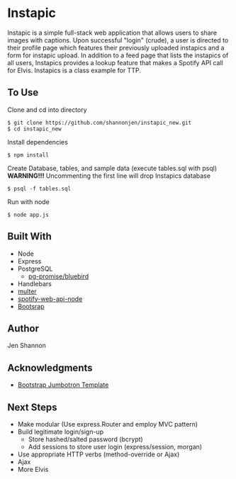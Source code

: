 # Instapic

Instapic is a simple full-stack web application that allows users to share images with captions. Upon successful "login" (crude), a user is directed to their profile page which features their previously uploaded instapics and a form for instapic upload. In addition to a feed page that lists the instapics of all users, Instapics provides a lookup feature that makes a Spotify API call for Elvis. Instapics is a class example for TTP.

## To Use

Clone and cd into directory

 ```
$ git clone https://github.com/shannonjen/instapic_new.git
$ cd instapic_new
 ```

Install dependencies

```
$ npm install
```

Create Database, tables, and sample data (execute tables.sql with psql)
**WARNING!!!** Uncommenting the first line will drop Instapics database 

```
$ psql -f tables.sql
```



Run with node

```
$ node app.js

```

## Built With

* Node
* Express
* PostgreSQL
	* [pg-promise/bluebird](https://www.npmjs.com/package/pg-promise)
* Handlebars
* [multer](https://www.npmjs.com/package/multer)
* [spotify-web-api-node](https://www.npmjs.com/package/spotify-web-api-node)
* [Bootsrap](http://getbootstrap.com/)


## Author

Jen Shannon

## Acknowledgments

* [Bootstrap Jumbotron Template](http://getbootstrap.com/examples/jumbotron/)


## Next Steps

* Make modular (Use express.Router and employ MVC pattern)
* Build legitimate login/sign-up
	* Store hashed/salted password (bcrypt)
	* Add sessions to store user login (express/session, morgan)
* Use appropriate HTTP verbs (method-override or Ajax)
* Ajax
* More Elvis
